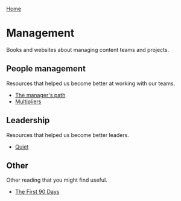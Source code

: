 [Home](index.md)

# Management
Books and websites about managing content teams and projects.

## People management
Resources that helped us become better at working with our teams.

* [The manager's path](http://shop.oreilly.com/product/0636920056843.do)
* [Multipliers](https://www.amazon.com.au/Multipliers-Best-Leaders-Everyone-Smarter/dp/0061964395)

<!-- ## Product and project management
Resources that helped us create roadmaps and manage projects.
-->

## Leadership
Resources that helped us become better leaders.

* [Quiet](https://www.bookdepository.com/Quiet-Susan-Cain/9780141029191)

## Other
Other reading that you might find useful.

* [The First 90 Days](https://www.amazon.com.au/First-Days-Updated-Expanded-Strategies-ebook/dp/B00B6U63ZE)
